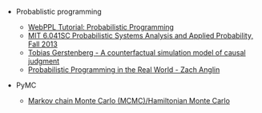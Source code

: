 * Probablistic programming
  * [WebPPL Tutorial: Probabilistic Programming](https://www.youtube.com/watch?v=9SEIYh5BCjc)
  * [MIT 6.041SC Probabilistic Systems Analysis and Applied Probability, Fall 2013](https://www.youtube.com/playlist?list=PLUl4u3cNGP60A3XMwZ5sep719_nh95qOe)
  * [Tobias Gerstenberg - A counterfactual simulation model of causal judgment](https://www.youtube.com/watch?v=IkbEIKQqoyA)
  * [Probabilistic Programming in the Real World - Zach Anglin](https://www.youtube.com/watch?v=5f-9xCuyZh4)

* PyMC
  * [Markov chain Monte Carlo (MCMC)/Hamiltonian Monte Carlo](https://docs.pymc.io/notebooks/getting_started)

